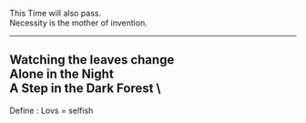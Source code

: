 
This Time will also pass. \
Necessity is the mother of invention.

------------------------------------
Watching the leaves change \
Alone in the Night  \
A Step in the Dark Forest \
-----------------------------------
Define :
Lovs = selfish 
